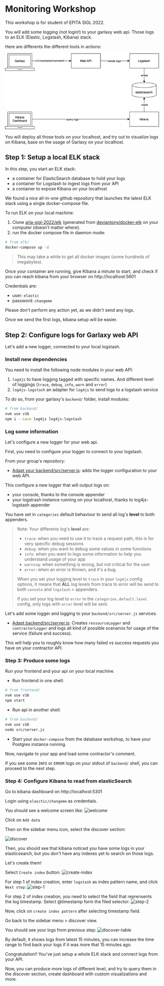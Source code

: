 # Monitoring Workshop

This workshop is for student of EPITA SIGL 2022.

You will add some logging (not login!) to your garlaxy web api.
Those logs to an ELK (Elastic, Logstash, Kibana) stack.

Here are differents the different tools in actions:

![garlaxy logging workshop](docs/garlaxy-logging-workshop.png)

You will deploy all those tools on your localhost, and try out to visualize logs on Kibana,
base on the usage of Garlaxy on your localhost.

## Step 1: Setup a local ELK stack

In this step, you start an ELK stack:
- a container for ElasticSearch database to hold your logs
- a container for Logstash to ingest logs from your API
- a container to expose Kibana on your localhost

We found a nice all-in-one github repository that launches the latest ELK stack using a single docker-compose file.

To run ELK on your local machine:

1. Clone [arla-sigl-2022/elk](https://github.com/arla-sigl-2022/elk) (generated from [deviantony/docker-elk](https://github.com/deviantony/docker-elk) on your computer (doesn't matter where).
1. run the docker compose file in daemon mode: 
```sh
# from elk/
docker-compose up -d
```
> This may take a while to get all docker images (some hundreds of megabytes).

Once your container are running, give Kibana a minute to start, and check if you can reach kibana from your browser on http://localhost:5601

Credentials are:
- user: `elastic`
- password: `changeme`

Please don't perform any action yet, as we didn't send any logs.

Once we send the first logs, kibana setup will be easier.

## Step 2: Configure logs for Garlaxy web API

Let's add a new logger, connected to your local logstash.

### Install new dependencies

You need to install the following node modules in your web API: 
1. `log4js` to have logging tagged with specific names. And different level of loggings (`trace`, `debug`, `info`, `warn` and `error`)
1. `log4js-logstash` an adapter for `log4js` to send logs to a logstash service

To do so, from your garlaxy's `backend/` folder, install modules:
```sh
# from backend/
nvm use v16
npm i --save log4js log4js-logstash
```

### Log some information

Let's configure a new logger for your web api.

First, you need to configure your logger to connect to your logstash.

From your group's repository:
- [Adapt your backend/src/server.js](https://github.com/arla-sigl-2022/groupe-13/pull/8/commits/cca302de49ae14e8e31686080c8f61e1623645af#diff-36e2c2dd1e67a7419cef780285f514e743e48ac994a01526288acd31707e09ae): adds the logger configuration to your web API.

This configure a new logger that will output logs on:
- your console, thanks to the console appender
- your logstrash instance running on your localhost, thanks to log4js-logstash appender

You have set in `categories` default behaviour to send all log's **level** to both appenders.

> Note:
> Your differents log's **level** are:
> - `trace`: when you need to use it to track a request path, this is for very specific debug sessions
> - `debug`: when you want to debug some values in some functions
> - `info`: when you want to logs some information to help you understand usage of your app
> - `warning`: when something is wrong, but not critical for the user
> - `error`: when an error is thrown, and it's a bug.
> 
> When you set your logging level to `trace` in your `log4js` config options, it means that **ALL** log levels from trace to error will be send to both `console` and `logstash` > appenders.
> 
> If you set your log level to `error` in the `categories.default.level` config, only logs with `error` level will be sent.

Let's add some logger and logging to your `backend/src/server.js` services.
- [Adapt backend/src/server.js](https://github.com/arla-sigl-2022/groupe-13/pull/8/commits/ec30914a8a6f151709563e0be500a143cccb64fd#diff-36e2c2dd1e67a7419cef780285f514e743e48ac994a01526288acd31707e09ae): Creates `ressourceLogger` and `contractorLogger` and logs all kind of possible scenarios for usage of the service (failure and success).

This will help you to roughly know how many failed vs success requests you have on your contractor API.

### Step 3: Produce some logs

Run your frontend and your api on your local machine.

- Run frontend in one shell:
```sh 
# from frontend/
nvm use v16
npm start
```
- Run api in another shell:
```sh
# from backend/
nvm use v16
node src/server.js
```
- Start your `docker-compose` from the database workshop, to have your Postgres instance running.

Now, navigate to your app and load some contractor's comment.

If you see some `INFO` or `ERROR` logs on your stdout of `backend/` shell, you can proceed to the next step.

### Step 4: Configure Kibana to read from elasticSearch

Go to kibana dashboard on http://localhost:5301

Login using `elasctic/changeme` as credentials.

You should see a welcome screen like:
![welcome](docs/welcome-elastic.png)

Click on `Add data`

Then on the sidebar menu icon, select the discover section:

![discover](docs/discover-menu.png)

Then, you should see that kibana noticed you have some logs in your elasticsearch, but you don't have any indexes yet to search on those logs.

Let's create them!

Select `Create index` button:
![create-index](docs/create-index-pattern.png)

For step 1 of index creation, enter `logstash` as index pattern name, and click `Next step`:
![step-1](docs/step-1-logstash.png)

For step 2 of index creation, you need to select the field that reprensents the log timestamp. Select @timestamp form the filed selector:
![step-2](docs/step-2-timestamp.png)

Now, click on `create index pattern` after selecting timestamp field.

Go back to the sidebar menu > discover view.

You should see your logs from previous step:
![discover-table](docs/discover-table-log.png)

By default, it shows logs from latest 15 minutes, you can increase the time range to find back your logs if it was more that 15 minutes ago.

Congratulation!! You've just setup a whole ELK stack and connect logs from your API.

Now, you can produce more logs of different level, and try to query them in the discover section, create dashboard with custom visualizations and more.

